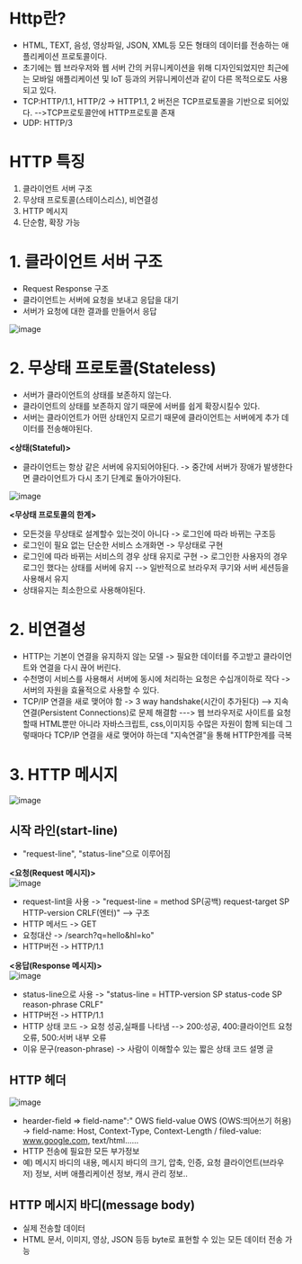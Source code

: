 __Http란?__
===============
- HTML, TEXT, 음성, 영상파일, JSON, XML등 모든 형태의 데이터를 전송하는 애플리케이션 프로토콜이다.
- 초기에는 웹 브라우저와 웹 서버 간의 커뮤니케이션을 위해 디자인되었지만 최근에는 모바일 애플리케이션 및 IoT 등과의 커뮤니케이션과 같이 다른 목적으로도 사용되고 있다. 
- TCP:HTTP/1.1, HTTP/2 -> HTTP1.1, 2 버전은 TCP프로토콜을 기반으로 되어있다. -->TCP프로토콜안에 HTTP프로토콜 존재
- UDP: HTTP/3 

__HTTP 특징__
===================
1. 클라이언트 서버 구조
2. 무상태 프로토콜(스테이스리스), 비연결성
3. HTTP 메시지
4. 단순함, 확장 가능

__1. 클라이언트 서버 구조__
====================================
- Request Response 구조
- 클라이언트는 서버에 요청을 보내고 응답을 대기
- 서버가 요청에 대한 결과를 만들어서 응답

![image](https://user-images.githubusercontent.com/96917871/154285201-1c0ff685-b296-4f74-ba39-27836fd5396f.png)

__2. 무상태 프로토콜(Stateless)__
============================================
- 서버가 클라이언트의 상태를 보존하지 않는다.
- 클라이언트의 상태를 보존하지 않기 때문에 서버를 쉽게 확장시킬수 있다.
- 서버는 클라이언트가 어떤 상태인지 모르기 때문에 클라이언트는 서버에게 추가 데이터를 전송해야된다.       

__<상태(Stateful)>__      
- 클라이언트는 항상 같은 서버에 유지되어야된다. -> 중간에 서버가 장애가 발생한다면 클라이언트가 다시 초기 단계로 돌아가야된다.

![image](https://user-images.githubusercontent.com/96917871/154286125-b172f6f0-65a2-4896-b7ea-b54b8a68ed10.png)

__<무상태 프로토콜의 한계>__    
- 모든것을 무상태로 설계할수 있는것이 아니다 -> 로그인에 따라 바뀌는 구조등
- 로그인이 필요 없는 단순한 서비스 소개화면 -> 무상태로 구현
- 로그인에 따라 바뀌는 서비스의 경우 상태 유지로 구현 -> 로그인한 사용자의 경우 로그인 했다는 상태를 서버에 유지 --> 일반적으로 브라우저 쿠기와 서버 세션등을 사용해서 유지
- 상태유지는 최소한으로 사용해야된다.

__2. 비연결성__
=============================
- HTTP는 기본이 연결을 유지하지 않는 모델 -> 필요한 데이터를 주고받고 클라이언트와 연결을 다시 끊어 버린다.
- 수천명이 서비스를 사용해서 서버에 동시에 처리하는 요청은 수십개이하로 작다 -> 서버의 자원을 효율적으로 사용할 수 있다.
- TCP/IP 연결을 새로 맺어야 함 -> 3 way handshake(시간이 추가된다) --> 지속연결(Persistent Connections)로 문제 해결함 ---> 웹 브라우저로 사이트를 요청할때 HTML뿐만 아니라 자바스크립트, css,이미지등 수많은 자원이 함께 되는데 그렇때마다 TCP/IP 연결을 새로 맺어야 하는데 "지속연결"을 통해 HTTP한계를 극복

__3. HTTP 메시지__
=================================
![image](https://user-images.githubusercontent.com/96917871/154289354-8e3239c0-cf58-438c-a493-2786a3895a4e.png)

__시작 라인(start-line)__        
-----------------------
- "request-line", "status-line"으로 이루어짐

__<요청(Request 메시지)>__      
![image](https://user-images.githubusercontent.com/96917871/154292104-8f8bc353-7183-4237-9125-bfc4dc23121c.png)

- request-lint을 사용 -> "request-line = method SP(공백) request-target SP HTTP-version CRLF(엔터)" --> 구조
- HTTP 메서드 -> GET
- 요청대산 -> /search?q=hello&hl=ko"
- HTTP버전 -> HTTP/1.1

__<응답(Response 메시지)>__     
![image](https://user-images.githubusercontent.com/96917871/154292214-5341d64f-0371-487f-b63f-e5899232c487.png)
   
- status-line으로 사용 -> "status-line = HTTP-version SP status-code SP reason-phrase CRLF"
- HTTP버전 -> HTTP/1.1
- HTTP 상태 코드 -> 요청 성공,실패를 나타냄 --> 200:성공, 400:클라이언트 요청 오류, 500:서버 내부 오류
- 이유 문구(reason-phrase) -> 사람이 이해할수 있는 짧은 상태 코드 설명 글


__HTTP 헤더__
---------------------------------
![image](https://user-images.githubusercontent.com/96917871/154292662-1a65bd3e-9423-4e62-9ade-82847e0de96d.png)

- hearder-field => field-name":" OWS field-value OWS (OWS:띄어쓰기 허용) -> field-name: Host, Context-Type, Context-Length / filed-value: www.google.com, text/html......
- HTTP 전송에 필요한 모든 부가정보 
- 예) 메시지 바디의 내용, 메시지 바디의 크기, 압축, 인증, 요청 클라이언트(브라우저) 정보, 서버 애플리케이션 정보, 캐시 관리 정보..


__HTTP 메시지 바디(message body)__
-------------------------------
- 실제 전송할 데이터
- HTML 문서, 이미지, 영상, JSON 등등 byte로 표현할 수 있는 모든 데이터 전송 가능
